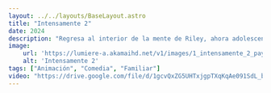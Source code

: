 ```yaml
---
layout: ../../layouts/BaseLayout.astro
title: "Intensamente 2"
date: 2024
description: "Regresa al interior de la mente de Riley, ahora adolescente, mientras Inside Out 2 introduce una nueva emoción: Ansiedad. Las otras emociones no están seguras de qué pensar sobre esta nueva compañera."
image:
    url: 'https://lumiere-a.akamaihd.net/v1/images/1_intensamente_2_payoff_banner_pre_1_aa3d9114.png' 
    alt: 'Intensamente 2'
tags: ["Animación", "Comedia", "Familiar"]
video: "https://drive.google.com/file/d/1gcvQxZG5UHTxjgpTXqKqAe091SdL_bGk/preview"
---
```

